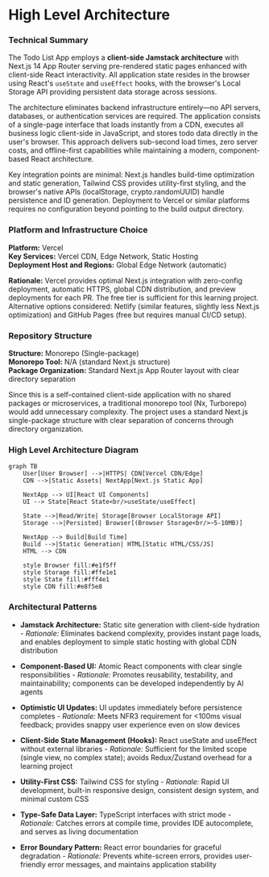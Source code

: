 # High Level Architecture

### Technical Summary

The Todo List App employs a **client-side Jamstack architecture** with Next.js 14 App Router serving pre-rendered static pages enhanced with client-side React interactivity. All application state resides in the browser using React's `useState` and `useEffect` hooks, with the browser's Local Storage API providing persistent data storage across sessions.

The architecture eliminates backend infrastructure entirely—no API servers, databases, or authentication services are required. The application consists of a single-page interface that loads instantly from a CDN, executes all business logic client-side in JavaScript, and stores todo data directly in the user's browser. This approach delivers sub-second load times, zero server costs, and offline-first capabilities while maintaining a modern, component-based React architecture.

Key integration points are minimal: Next.js handles build-time optimization and static generation, Tailwind CSS provides utility-first styling, and the browser's native APIs (localStorage, crypto.randomUUID) handle persistence and ID generation. Deployment to Vercel or similar platforms requires no configuration beyond pointing to the build output directory.

### Platform and Infrastructure Choice

**Platform:** Vercel  
**Key Services:** Vercel CDN, Edge Network, Static Hosting  
**Deployment Host and Regions:** Global Edge Network (automatic)

**Rationale:** Vercel provides optimal Next.js integration with zero-config deployment, automatic HTTPS, global CDN distribution, and preview deployments for each PR. The free tier is sufficient for this learning project. Alternative options considered: Netlify (similar features, slightly less Next.js optimization) and GitHub Pages (free but requires manual CI/CD setup).

### Repository Structure

**Structure:** Monorepo (Single-package)  
**Monorepo Tool:** N/A (standard Next.js structure)  
**Package Organization:** Standard Next.js App Router layout with clear directory separation

Since this is a self-contained client-side application with no shared packages or microservices, a traditional monorepo tool (Nx, Turborepo) would add unnecessary complexity. The project uses a standard Next.js single-package structure with clear separation of concerns through directory organization.

### High Level Architecture Diagram

```mermaid
graph TB
    User[User Browser] -->|HTTPS| CDN[Vercel CDN/Edge]
    CDN -->|Static Assets| NextApp[Next.js Static App]

    NextApp --> UI[React UI Components]
    UI --> State[React State<br/>useState/useEffect]

    State -->|Read/Write| Storage[Browser LocalStorage API]
    Storage -->|Persisted| Browser[(Browser Storage<br/>~5-10MB)]

    NextApp --> Build[Build Time]
    Build -->|Static Generation| HTML[Static HTML/CSS/JS]
    HTML --> CDN

    style Browser fill:#e1f5ff
    style Storage fill:#ffe1e1
    style State fill:#fff4e1
    style CDN fill:#e8f5e8
```

### Architectural Patterns

- **Jamstack Architecture:** Static site generation with client-side hydration - _Rationale:_ Eliminates backend complexity, provides instant page loads, and enables deployment to simple static hosting with global CDN distribution

- **Component-Based UI:** Atomic React components with clear single responsibilities - _Rationale:_ Promotes reusability, testability, and maintainability; components can be developed independently by AI agents

- **Optimistic UI Updates:** UI updates immediately before persistence completes - _Rationale:_ Meets NFR3 requirement for <100ms visual feedback; provides snappy user experience even on slow devices

- **Client-Side State Management (Hooks):** React useState and useEffect without external libraries - _Rationale:_ Sufficient for the limited scope (single view, no complex state); avoids Redux/Zustand overhead for a learning project

- **Utility-First CSS:** Tailwind CSS for styling - _Rationale:_ Rapid UI development, built-in responsive design, consistent design system, and minimal custom CSS

- **Type-Safe Data Layer:** TypeScript interfaces with strict mode - _Rationale:_ Catches errors at compile time, provides IDE autocomplete, and serves as living documentation

- **Error Boundary Pattern:** React error boundaries for graceful degradation - _Rationale:_ Prevents white-screen errors, provides user-friendly error messages, and maintains application stability
